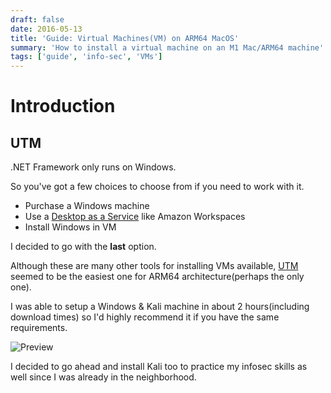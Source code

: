 ```yaml
---
draft: false
date: 2016-05-13
title: 'Guide: Virtual Machines(VM) on ARM64 MacOS'
summary: 'How to install a virtual machine on an M1 Mac/ARM64 machine'
tags: ['guide', 'info-sec', 'VMs']
---
```


# Introduction

## UTM

.NET Framework only runs on Windows.

So you've got a few choices to choose from if you need to work with it.

- Purchase a Windows machine
- Use a [Desktop as a Service](https://www.g2.com/products/amazon-workspaces/reviews) like Amazon Workspaces
- Install Windows in VM

I decided to go with the **last** option.

Although these are many other tools for installing VMs available, [UTM](https://mac.getutm.app/)
seemed to be the easiest one for ARM64 architecture(perhaps the only one).

I was able to setup a Windows & Kali machine in about 2 hours(including
download times) so I'd highly recommend it if you have the same requirements.

![Preview](https://i.imgur.com/yqq6jIG.png)

I decided to go ahead and install Kali too to practice my infosec skills
as well since I was already in the neighborhood.
